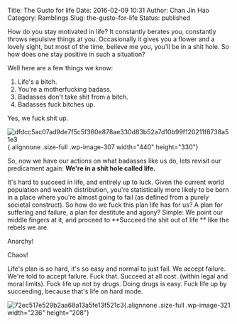 Title: The Gusto for life
Date: 2016-02-09 10:31
Author: Chan Jin Hao
Category: Ramblings
Slug: the-gusto-for-life
Status: published

How do you stay motivated in life? It constantly berates you, constantly throws repulsive things at you. Occasionally it gives you a flower and a lovely sight, but most of the time, believe me you, you'll be in a shit hole. So how does one stay positive in such a situation?

Well here are a few things we know:

1.  Life's a bitch.
2.  You're a motherfucking badass.
3.  Badasses don't take shit from a bitch.
4.  Badasses fuck bitches up.

Yes, we fuck shit up.

![dfdcc5ac07ad9de7f5c5f360e878ae330d83b52a7d10b99f120211f8738a51e3](https://jayhayche.files.wordpress.com/2016/02/dfdcc5ac07ad9de7f5c5f360e878ae330d83b52a7d10b99f120211f8738a51e3.jpg){.alignnone .size-full .wp-image-307 width="440" height="330"}

So, now we have our actions on what badasses like us do, lets revisit our predicament again: **We're in a shit hole called life.**

It's hard to succeed in life, and entirely up to luck. Given the current world population and wealth distribution, you're statistically more likely to be born in a place where you're almost going to fail (as defined from a purely societal construct). So how do we fuck this plan life has for us? A plan for suffering and failure, a plan for destitute and agony? Simple: We point our middle fingers at it, and proceed to **Succeed the shit out of life ** like the rebels we are.

Anarchy!

Chaos!

Life's plan is so hard, it's so easy and normal to just fail. We accept failure. We're told to accept failure. Fuck that. Succeed at all cost. (within legal and moral limits). Fuck life up not by drugs. Doing drugs is easy. Fuck life up by succeeding, because that's life on hard mode.

![72ec517e529b2aa68a13a5fe13f521c3](https://jayhayche.files.wordpress.com/2016/02/72ec517e529b2aa68a13a5fe13f521c3.jpg){.alignnone .size-full .wp-image-321 width="236" height="208"}
